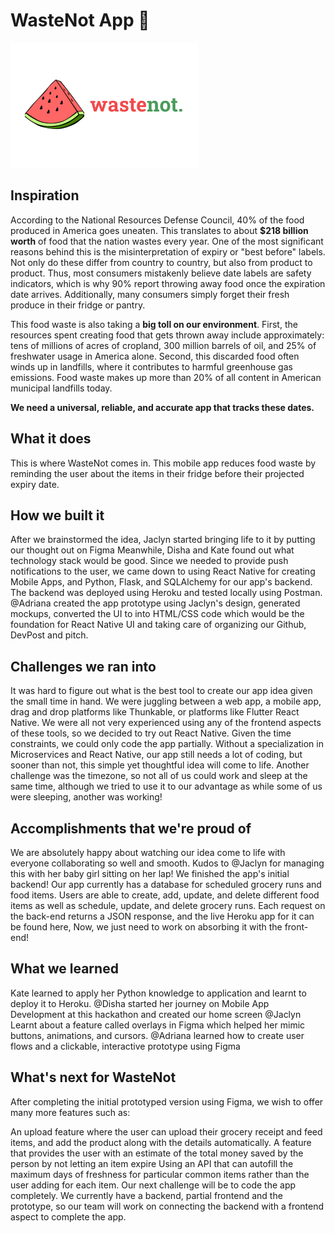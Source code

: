 # WasteNot App 🍉
<img src="app/assets/Devpost Cover.png"/>

## Inspiration
According to the National Resources Defense Council, 40% of the food produced in America goes uneaten. This translates to about **$218 billion worth** of food that the nation wastes every year. One of the most significant reasons behind this is the misinterpretation of expiry or "best before" labels. Not only do these differ from country to country, but also from product to product. Thus, most consumers mistakenly believe date labels are safety indicators, which is why 90% report throwing away food once the expiration date arrives. Additionally, many consumers simply forget their fresh produce in their fridge or pantry.

This food waste is also taking a **big toll on our environment**. First, the resources spent creating food that gets thrown away include approximately: tens of millions of acres of cropland, 300 million barrels of oil, and 25% of freshwater usage in America alone. Second, this discarded food often winds up in landfills, where it contributes to harmful greenhouse gas emissions. Food waste makes up more than 20% of all content in American municipal landfills today.

**We need a universal, reliable, and accurate app that tracks these dates.**

## What it does
This is where WasteNot comes in. This mobile app reduces food waste by reminding the user about the items in their fridge before their projected expiry date.

## How we built it
After we brainstormed the idea, Jaclyn started bringing life to it by putting our thought out on Figma
Meanwhile, Disha and Kate found out what technology stack would be good. Since we needed to provide push notifications to the user, we came down to using React Native for creating Mobile Apps, and Python, Flask, and SQLAlchemy for our app's backend. The backend was deployed using Heroku and tested locally using Postman.
@Adriana created the app prototype using Jaclyn's design, generated mockups, converted the UI to into HTML/CSS code which would be the foundation for React Native UI and taking care of organizing our Github, DevPost and pitch.

## Challenges we ran into
It was hard to figure out what is the best tool to create our app idea given the small time in hand. We were juggling between a web app, a mobile app, drag and drop platforms like Thunkable, or platforms like Flutter React Native. We were all not very experienced using any of the frontend aspects of these tools, so we decided to try out React Native. Given the time constraints, we could only code the app partially.
Without a specialization in Microservices and React Native, our app still needs a lot of coding, but sooner than not, this simple yet thoughtful idea will come to life.
Another challenge was the timezone, so not all of us could work and sleep at the same time, although we tried to use it to our advantage as while some of us were sleeping, another was working!

## Accomplishments that we're proud of
We are absolutely happy about watching our idea come to life with everyone collaborating so well and smooth.
Kudos to @Jaclyn for managing this with her baby girl sitting on her lap!
We finished the app's initial backend! Our app currently has a database for scheduled grocery runs and food items. Users are able to create, add, update, and delete different food items as well as schedule, update, and delete grocery runs. Each request on the back-end returns a JSON response, and the live Heroku app for it can be found here, Now, we just need to work on absorbing it with the front-end!

## What we learned
Kate learned to apply her Python knowledge to application and learnt to deploy it to Heroku. @Disha started her journey on Mobile App Development at this hackathon and created our home screen @Jaclyn Learnt about a feature called overlays in Figma which helped her mimic buttons, animations, and cursors. @Adriana learned how to create user flows and a clickable, interactive prototype using Figma

## What's next for WasteNot
After completing the initial prototyped version using Figma, we wish to offer many more features such as:

An upload feature where the user can upload their grocery receipt and feed items, and add the product along with the details automatically.
A feature that provides the user with an estimate of the total money saved by the person by not letting an item expire
Using an API that can autofill the maximum days of freshness for particular common items rather than the user adding for each item. Our next challenge will be to code the app completely. We currently have a backend, partial frontend and the prototype, so our team will work on connecting the backend with a frontend aspect to complete the app.

